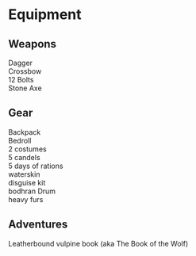 # Equipment

## Weapons
Dagger  
Crossbow  
12 Bolts  
Stone Axe  


## Gear
Backpack  
Bedroll  
2 costumes  
5 candels  
5 days of rations  
waterskin  
disguise kit  
bodhran Drum  
heavy furs  

## Adventures
Leatherbound vulpine book (aka The Book of the Wolf)  
